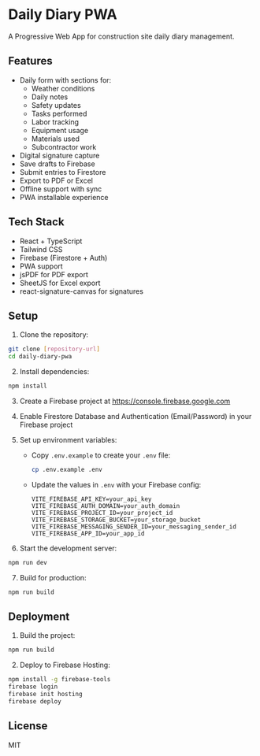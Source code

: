 # Daily Diary PWA

A Progressive Web App for construction site daily diary management.

## Features

- Daily form with sections for:
  - Weather conditions
  - Daily notes
  - Safety updates
  - Tasks performed
  - Labor tracking
  - Equipment usage
  - Materials used
  - Subcontractor work
- Digital signature capture
- Save drafts to Firebase
- Submit entries to Firestore
- Export to PDF or Excel
- Offline support with sync
- PWA installable experience

## Tech Stack

- React + TypeScript
- Tailwind CSS
- Firebase (Firestore + Auth)
- PWA support
- jsPDF for PDF export
- SheetJS for Excel export
- react-signature-canvas for signatures

## Setup

1. Clone the repository:

```bash
git clone [repository-url]
cd daily-diary-pwa
```

2. Install dependencies:

```bash
npm install
```

3. Create a Firebase project at https://console.firebase.google.com

4. Enable Firestore Database and Authentication (Email/Password) in your Firebase project

5. Set up environment variables:

   - Copy `.env.example` to create your `.env` file:
     ```bash
     cp .env.example .env
     ```
   - Update the values in `.env` with your Firebase config:
     ```env
     VITE_FIREBASE_API_KEY=your_api_key
     VITE_FIREBASE_AUTH_DOMAIN=your_auth_domain
     VITE_FIREBASE_PROJECT_ID=your_project_id
     VITE_FIREBASE_STORAGE_BUCKET=your_storage_bucket
     VITE_FIREBASE_MESSAGING_SENDER_ID=your_messaging_sender_id
     VITE_FIREBASE_APP_ID=your_app_id
     ```

6. Start the development server:

```bash
npm run dev
```

7. Build for production:

```bash
npm run build
```

## Deployment

1. Build the project:

```bash
npm run build
```

2. Deploy to Firebase Hosting:

```bash
npm install -g firebase-tools
firebase login
firebase init hosting
firebase deploy
```

## License

MIT
